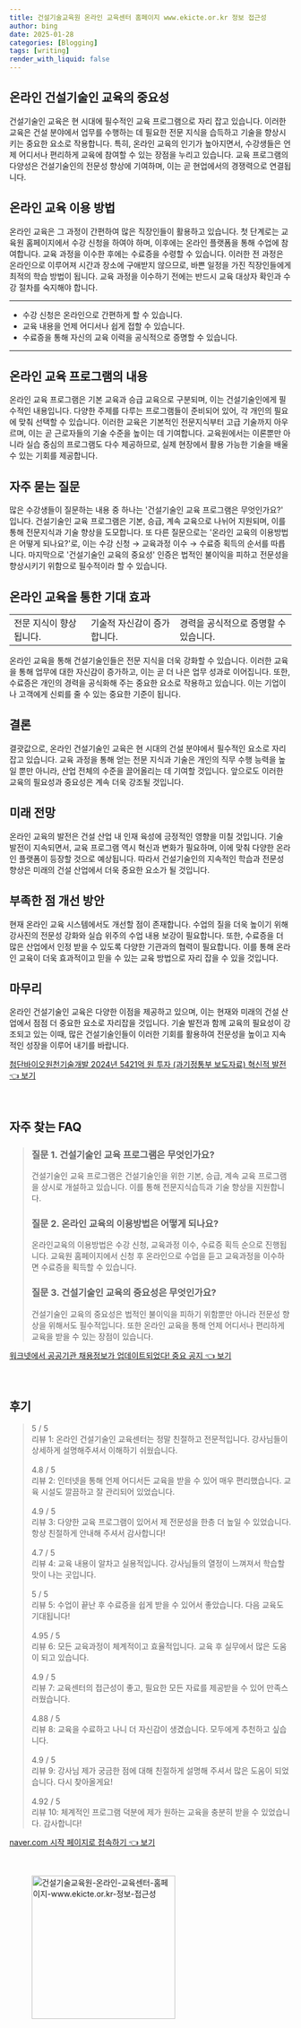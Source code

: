 ```yaml
---
title: 건설기술교육원 온라인 교육센터 홈페이지 www.ekicte.or.kr 정보 접근성
author: bing
date: 2025-01-28
categories: [Blogging]
tags: [writing]
render_with_liquid: false
---
```



<h2 id='온라인 건설기술인 교육의 중요성'>온라인 건설기술인 교육의 중요성</h2>

<p>건설기술인 교육은 현 시대에 필수적인 교육 프로그램으로 자리 잡고 있습니다. 이러한 교육은 건설 분야에서 업무를 수행하는 데 필요한 전문 지식을 습득하고 기술을 향상시키는 중요한 요소로 작용합니다. 특히, 온라인 교육의 인기가 높아지면서, 수강생들은 언제 어디서나 편리하게 교육에 참여할 수 있는 장점을 누리고 있습니다. 교육 프로그램의 다양성은 건설기술인의 전문성 향상에 기여하며, 이는 곧 현업에서의 경쟁력으로 연결됩니다.</p>

<h2 id='온라인교육 이용방법'>온라인 교육 이용 방법</h2>

<p>온라인 교육은 그 과정이 간편하여 많은 직장인들이 활용하고 있습니다. 첫 단계로는 교육원 홈페이지에서 수강 신청을 하여야 하며, 이후에는 온라인 플랫폼을 통해 수업에 참여합니다. 교육 과정을 이수한 후에는 수료증을 수령할 수 있습니다. 이러한 전 과정은 온라인으로 이루어져 시간과 장소에 구애받지 않으므로, 바쁜 일정을 가진 직장인들에게 최적의 학습 방법이 됩니다. 교육 과정을 이수하기 전에는 반드시 교육 대상자 확인과 수강 절차를 숙지해야 합니다.</p>

<hr />

<ul>
    <li>수강 신청은 온라인으로 간편하게 할 수 있습니다.</li>
    <li>교육 내용을 언제 어디서나 쉽게 접할 수 있습니다.</li>
    <li>수료증을 통해 자신의 교육 이력을 공식적으로 증명할 수 있습니다.</li>
</ul>

<hr />

<h2 id='온라인교육 내용'>온라인 교육 프로그램의 내용</h2>

<p>온라인 교육 프로그램은 기본 교육과 승급 교육으로 구분되며, 이는 건설기술인에게 필수적인 내용입니다. 다양한 주제를 다루는 프로그램들이 준비되어 있어, 각 개인의 필요에 맞춰 선택할 수 있습니다. 이러한 교육은 기본적인 전문지식부터 고급 기술까지 아우르며, 이는 곧 근로자들의 기술 수준을 높이는 데 기여합니다. 교육원에서는 이론뿐만 아니라 실습 중심의 프로그램도 다수 제공하므로, 실제 현장에서 활용 가능한 기술을 배울 수 있는 기회를 제공합니다.</p>

<h2 id='자주 묻는 질문'>자주 묻는 질문</h2>

<p>많은 수강생들이 질문하는 내용 중 하나는 '건설기술인 교육 프로그램은 무엇인가요?' 입니다. 건설기술인 교육 프로그램은 기본, 승급, 계속 교육으로 나뉘어 지원되며, 이를 통해 전문지식과 기술 향상을 도모합니다. 또 다른 질문으로는 '온라인 교육의 이용방법은 어떻게 되나요?'로, 이는 수강 신청 → 교육과정 이수 → 수료증 획득의 순서를 따릅니다. 마지막으로 '건설기술인 교육의 중요성' 인증은 법적인 불이익을 피하고 전문성을 향상시키기 위함으로 필수적이라 할 수 있습니다.</p>

<h2 id='기대 효과'>온라인 교육을 통한 기대 효과</h2>

<table>
    <tr>
        <td>전문 지식이 향상됩니다.</td>
        <td>기술적 자신감이 증가합니다.</td>
        <td>경력을 공식적으로 증명할 수 있습니다.</td>
    </tr>
</table>

<p>온라인 교육을 통해 건설기술인들은 전문 지식을 더욱 강화할 수 있습니다. 이러한 교육을 통해 업무에 대한 자신감이 증가하고, 이는 곧 더 나은 업무 성과로 이어집니다. 또한, 수료증은 개인의 경력을 공식화해 주는 중요한 요소로 작용하고 있습니다. 이는 기업이나 고객에게 신뢰를 줄 수 있는 중요한 기준이 됩니다.</p>

<h2 id='결론'>결론</h2>

<p>결괏값으로, 온라인 건설기술인 교육은 현 시대의 건설 분야에서 필수적인 요소로 자리 잡고 있습니다. 교육 과정을 통해 얻는 전문 지식과 기술은 개인의 직무 수행 능력을 높일 뿐만 아니라, 산업 전체의 수준을 끌어올리는 데 기여할 것입니다. 앞으로도 이러한 교육의 필요성과 중요성은 계속 더욱 강조될 것입니다.</p>

<h2 id='미래 전망'>미래 전망</h2>

<p>온라인 교육의 발전은 건설 산업 내 인재 육성에 긍정적인 영향을 미칠 것입니다. 기술 발전이 지속되면서, 교육 프로그램 역시 혁신과 변화가 필요하며, 이에 맞춰 다양한 온라인 플랫폼이 등장할 것으로 예상됩니다. 따라서 건설기술인의 지속적인 학습과 전문성 향상은 미래의 건설 산업에서 더욱 중요한 요소가 될 것입니다.</p>

<h2 id='부족한 점 개선'>부족한 점 개선 방안</h2>

<p>현재 온라인 교육 시스템에서도 개선할 점이 존재합니다. 수업의 질을 더욱 높이기 위해 강사진의 전문성 강화와 실습 위주의 수업 내용 보강이 필요합니다. 또한, 수료증을 더 많은 산업에서 인정 받을 수 있도록 다양한 기관과의 협력이 필요합니다. 이를 통해 온라인 교육이 더욱 효과적이고 믿을 수 있는 교육 방법으로 자리 잡을 수 있을 것입니다.</p>

<h2 id='마무리'>마무리</h2>

<p>온라인 건설기술인 교육은 다양한 이점을 제공하고 있으며, 이는 현재와 미래의 건설 산업에서 점점 더 중요한 요소로 자리잡을 것입니다. 기술 발전과 함께 교육의 필요성이 강조되고 있는 이때, 많은 건설기술인들이 이러한 기회를 활용하여 전문성을 높이고 지속적인 성장을 이루어 내기를 바랍니다.</p>


<p><a class="click-button" title="첨단바이오원천기술개발 2024년 5421억 원 투자 (과기정통부 보도자료) 혁신적 발전" href="https://blackassets.github.io/posts/%EC%B2%A8%EB%8B%A8%EB%B0%94%EC%9D%B4%EC%98%A4%EC%9B%90%EC%B2%9C%EA%B8%B0%EC%88%A0%EA%B0%9C%EB%B0%9C-2024%EB%85%84-5421%EC%96%B5-%EC%9B%90-%ED%88%AC%EC%9E%90-(%EA%B3%BC%EA%B8%B0%EC%A0%95%ED%86%B5%EB%B6%80-%EB%B3%B4%EB%8F%84%EC%9E%90%EB%A3%8C)-%ED%98%81%EC%8B%A0%EC%A0%81-%EB%B0%9C%EC%A0%84/" rel="dofollow">첨단바이오원천기술개발 2024년 5421억 원 투자 (과기정통부 보도자료) 혁신적 발전 👈 보기</a></p><br>
<h2 id='자주_찾는_FAQ'>자주 찾는 FAQ</h2>
<div itemscope="" itemtype="https://schema.org/FAQPage"> 
<blockquote> 
<div itemscope="" itemprop="mainEntity" itemtype="https://schema.org/Question"> 
<h3 itemprop="name">질문 1. 건설기술인 교육 프로그램은 무엇인가요?</h3> 
<div itemscope="" itemprop="acceptedAnswer" itemtype="https://schema.org/Answer"> 
<span itemprop="text"> 
<p>건설기술인 교육 프로그램은 건설기술인을 위한 기본, 승급, 계속 교육 프로그램을 상시로 개설하고 있습니다. 이를 통해 전문지식습득과 기술 향상을 지원합니다.</p> 
</span> 
</div> 
</div> 

<div itemscope="" itemprop="mainEntity" itemtype="https://schema.org/Question"> 
<h3 itemprop="name">질문 2. 온라인 교육의 이용방법은 어떻게 되나요?</h3> 
<div itemscope="" itemprop="acceptedAnswer" itemtype="https://schema.org/Answer"> 
<span itemprop="text"> 
<p>온라인교육의 이용방법은 수강 신청, 교육과정 이수, 수료증 획득 순으로 진행됩니다. 교육원 홈페이지에서 신청 후 온라인으로 수업을 듣고 교육과정을 이수하면 수료증을 획득할 수 있습니다.</p> 
</span> 
</div> 
</div> 

<div itemscope="" itemprop="mainEntity" itemtype="https://schema.org/Question"> 
<h3 itemprop="name">질문 3. 건설기술인 교육의 중요성은 무엇인가요?</h3> 
<div itemscope="" itemprop="acceptedAnswer" itemtype="https://schema.org/Answer"> 
<span itemprop="text"> 
<p>건설기술인 교육의 중요성은 법적인 불이익을 피하기 위함뿐만 아니라 전문성 향상을 위해서도 필수적입니다. 또한 온라인 교육을 통해 언제 어디서나 편리하게 교육을 받을 수 있는 장점이 있습니다.</p> 
</span> 
</div> 
</div> 
</blockquote> 
</div>
<p><a class="click-button" title="워크넷에서 공공기관 채용정보가 업데이트되었다! 중요 공지" href="https://blackassets.github.io/posts/%EC%9B%8C%ED%81%AC%EB%84%B7%EC%97%90%EC%84%9C-%EA%B3%B5%EA%B3%B5%EA%B8%B0%EA%B4%80-%EC%B1%84%EC%9A%A9%EC%A0%95%EB%B3%B4%EA%B0%80-%EC%97%85%EB%8D%B0%EC%9D%B4%ED%8A%B8%EB%90%98%EC%97%88%EB%8B%A4!-%EC%A4%91%EC%9A%94-%EA%B3%B5%EC%A7%80/" rel="dofollow">워크넷에서 공공기관 채용정보가 업데이트되었다! 중요 공지 👈 보기</a></p><br>
<h2 id='후기'>후기</h2>
<div itemscope itemtype="https://schema.org/Product">
  <blockquote>
  <div itemprop="review" itemscope itemtype="https://schema.org/Review">
      <div itemprop="reviewRating" itemscope itemtype="https://schema.org/Rating"> <span itemprop="ratingValue">5</span> / <span itemprop="bestRating">5</span> </div>
      <span itemprop="reviewBody">리뷰 1: 온라인 건설기술인 교육센터는 정말 친절하고 전문적입니다. 강사님들이 상세하게 설명해주셔서 이해하기 쉬웠습니다.</span>
  </div>
  <br>
  <div itemprop="review" itemscope itemtype="https://schema.org/Review">
      <div itemprop="reviewRating" itemscope itemtype="https://schema.org/Rating"> <span itemprop="ratingValue">4.8</span> / <span itemprop="bestRating">5</span> </div>
      <span itemprop="reviewBody">리뷰 2: 인터넷을 통해 언제 어디서든 교육을 받을 수 있어 매우 편리했습니다. 교육 시설도 깔끔하고 잘 관리되어 있었습니다.</span>
  </div>
  <br>
  <div itemprop="review" itemscope itemtype="https://schema.org/Review">
      <div itemprop="reviewRating" itemscope itemtype="https://schema.org/Rating"> <span itemprop="ratingValue">4.9</span> / <span itemprop="bestRating">5</span> </div>
      <span itemprop="reviewBody">리뷰 3: 다양한 교육 프로그램이 있어서 제 전문성을 한층 더 높일 수 있었습니다. 항상 친절하게 안내해 주셔서 감사합니다!</span>
  </div>
  <br>
  <div itemprop="review" itemscope itemtype="https://schema.org/Review">
      <div itemprop="reviewRating" itemscope itemtype="https://schema.org/Rating"> <span itemprop="ratingValue">4.7</span> / <span itemprop="bestRating">5</span> </div>
      <span itemprop="reviewBody">리뷰 4: 교육 내용이 알차고 실용적입니다. 강사님들의 열정이 느껴져서 학습할 맛이 나는 곳입니다.</span>
  </div>
  <br>
  <div itemprop="review" itemscope itemtype="https://schema.org/Review">
      <div itemprop="reviewRating" itemscope itemtype="https://schema.org/Rating"> <span itemprop="ratingValue">5</span> / <span itemprop="bestRating">5</span> </div>
      <span itemprop="reviewBody">리뷰 5: 수업이 끝난 후 수료증을 쉽게 받을 수 있어서 좋았습니다. 다음 교육도 기대됩니다!</span>
  </div>
  <br>
  <div itemprop="review" itemscope itemtype="https://schema.org/Review">
      <div itemprop="reviewRating" itemscope itemtype="https://schema.org/Rating"> <span itemprop="ratingValue">4.95</span> / <span itemprop="bestRating">5</span> </div>
      <span itemprop="reviewBody">리뷰 6: 모든 교육과정이 체계적이고 효율적입니다. 교육 후 실무에서 많은 도움이 되고 있습니다.</span>
  </div>
  <br>
  <div itemprop="review" itemscope itemtype="https://schema.org/Review">
      <div itemprop="reviewRating" itemscope itemtype="https://schema.org/Rating"> <span itemprop="ratingValue">4.9</span> / <span itemprop="bestRating">5</span> </div>
      <span itemprop="reviewBody">리뷰 7: 교육센터의 접근성이 좋고, 필요한 모든 자료를 제공받을 수 있어 만족스러웠습니다.</span>
  </div>
  <br>
  <div itemprop="review" itemscope itemtype="https://schema.org/Review">
      <div itemprop="reviewRating" itemscope itemtype="https://schema.org/Rating"> <span itemprop="ratingValue">4.88</span> / <span itemprop="bestRating">5</span> </div>
      <span itemprop="reviewBody">리뷰 8: 교육을 수료하고 나니 더 자신감이 생겼습니다. 모두에게 추천하고 싶습니다.</span>
  </div>
  <br>
  <div itemprop="review" itemscope itemtype="https://schema.org/Review">
      <div itemprop="reviewRating" itemscope itemtype="https://schema.org/Rating"> <span itemprop="ratingValue">4.9</span> / <span itemprop="bestRating">5</span> </div>
      <span itemprop="reviewBody">리뷰 9: 강사님 제가 궁금한 점에 대해 친절하게 설명해 주셔서 많은 도움이 되었습니다. 다시 찾아올게요!</span>
  </div>
  <br>
  <div itemprop="review" itemscope itemtype="https://schema.org/Review">
      <div itemprop="reviewRating" itemscope itemtype="https://schema.org/Rating"> <span itemprop="ratingValue">4.92</span> / <span itemprop="bestRating">5</span> </div>
      <span itemprop="reviewBody">리뷰 10: 체계적인 프로그램 덕분에 제가 원하는 교육을 충분히 받을 수 있었습니다. 감사합니다!</span>
  </div>
  </blockquote>
</div>
<p><a class="click-button" title="naver.com 시작 페이지로 접속하기" href="https://blackassets.github.io/posts/naver.com-%EC%8B%9C%EC%9E%91-%ED%8E%98%EC%9D%B4%EC%A7%80%EB%A1%9C-%EC%A0%91%EC%86%8D%ED%95%98%EA%B8%B0/" rel="dofollow">naver.com 시작 페이지로 접속하기 👈 보기</a></p><br>
<figure class="image"><img src="https://blackassets.github.io/assets/img/thumbnail/건설기술교육원-온라인-교육센터-홈페이지-www.ekicte.or.kr-정보-접근성.webp" alt="건설기술교육원-온라인-교육센터-홈페이지-www.ekicte.or.kr-정보-접근성" width="256" height="256"></figure>